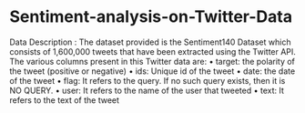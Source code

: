 # Sentiment-analysis-on-Twitter-Data

Data Description : The dataset provided is the Sentiment140 Dataset which consists of 1,600,000 tweets that have been extracted using the Twitter API. The various columns present in this Twitter data are:
•	target: the polarity of the tweet (positive or negative)
•	ids: Unique id of the tweet
•	date: the date of the tweet
•	flag: It refers to the query. If no such query exists, then it is NO QUERY.
•	user: It refers to the name of the user that tweeted
•	text: It refers to the text of the tweet
